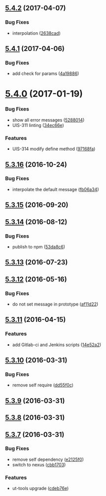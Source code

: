 <a name="5.4.2"></a>
## [5.4.2](https://github.com/softwaregroup-bg/ut-error/compare/v5.4.1...v5.4.2) (2017-04-07)


### Bug Fixes

* interpolation ([2638cad](https://github.com/softwaregroup-bg/ut-error/commit/2638cad))



<a name="5.4.1"></a>
## [5.4.1](https://github.com/softwaregroup-bg/ut-error/compare/v5.4.0...v5.4.1) (2017-04-06)


### Bug Fixes

* add check for params ([4a19886](https://github.com/softwaregroup-bg/ut-error/commit/4a19886))



<a name="5.4.0"></a>
# [5.4.0](https://github.com/softwaregroup-bg/ut-error/compare/v5.3.16...v5.4.0) (2017-01-19)


### Bug Fixes

* show all error messages ([5288014](https://github.com/softwaregroup-bg/ut-error/commit/5288014))
* UIS-311 linting ([34ec66e](https://github.com/softwaregroup-bg/ut-error/commit/34ec66e))


### Features

* UIS-314 modify define method ([97168fa](https://github.com/softwaregroup-bg/ut-error/commit/97168fa))



<a name="5.3.16"></a>
## [5.3.16](https://github.com/softwaregroup-bg/ut-error/compare/v5.3.15...v5.3.16) (2016-10-24)


### Bug Fixes

* interpolate the default message ([fb06a34](https://github.com/softwaregroup-bg/ut-error/commit/fb06a34))



<a name="5.3.15"></a>
## [5.3.15](https://github.com/softwaregroup-bg/ut-error/compare/v5.3.14...v5.3.15) (2016-09-20)



<a name="5.3.14"></a>
## [5.3.14](https://github.com/softwaregroup-bg/ut-error/compare/v5.3.13...v5.3.14) (2016-08-12)


### Bug Fixes

* publish to npm ([53da8c6](https://github.com/softwaregroup-bg/ut-error/commit/53da8c6))



<a name="5.3.13"></a>
## [5.3.13](https://git.softwaregroup-bg.com/ut5/ut-error/compare/v5.3.12...v5.3.13) (2016-07-23)



<a name="5.3.12"></a>
## [5.3.12](https://git.softwaregroup-bg.com/ut5/ut-error/compare/v5.3.11...v5.3.12) (2016-05-16)


### Bug Fixes

* do not set message in prototype ([af11d22](https://git.softwaregroup-bg.com/ut5/ut-error/commit/af11d22))



<a name="5.3.11"></a>
## [5.3.11](https://git.softwaregroup-bg.com/ut5/ut-error/compare/v5.3.10...v5.3.11) (2016-04-15)


### Features

* add Gitlab-ci and Jenkins scripts ([14e52a2](https://git.softwaregroup-bg.com/ut5/ut-error/commit/14e52a2))



<a name="5.3.10"></a>
## [5.3.10](https://git.softwaregroup-bg.com/ut5/ut-error/compare/v5.3.9...v5.3.10) (2016-03-31)


### Bug Fixes

* remove self require ([dd55f0c](https://git.softwaregroup-bg.com/ut5/ut-error/commit/dd55f0c))



<a name="5.3.9"></a>
## [5.3.9](https://git.softwaregroup-bg.com/ut5/ut-error/compare/v5.3.8...v5.3.9) (2016-03-31)




<a name="5.3.8"></a>
## [5.3.8](https://git.softwaregroup-bg.com/ut5/ut-error/compare/v5.3.7...v5.3.8) (2016-03-31)




<a name="5.3.7"></a>
## [5.3.7](https://git.softwaregroup-bg.com/ut5/ut-error/compare/v5.3.5...v5.3.7) (2016-03-31)


### Bug Fixes

* remove self dependency ([e2125f0](https://git.softwaregroup-bg.com/ut5/ut-error/commit/e2125f0))
* switch to nexus ([cbb1703](https://git.softwaregroup-bg.com/ut5/ut-error/commit/cbb1703))

### Features

* ut-tools upgrade ([cdeb76e](https://git.softwaregroup-bg.com/ut5/ut-error/commit/cdeb76e))



